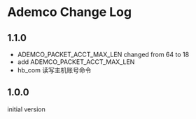 # Ademco Change Log

## 1.1.0

- ADEMCO_PACKET_ACCT_MAX_LEN changed from 64 to 18
- add ADEMCO_PACKET_ACCT_MAX_LEN
- hb_com 读写主机账号命令

## 1.0.0

initial version
